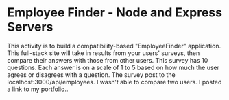 

# Employee Finder - Node and Express Servers

This activity is to build a compatibility-based "EmployeeFinder" application. 
This full-stack site will take in results from your users' surveys, then compare their answers with those from other users. 
This survey has 10 questions. 
Each answer is on a scale of 1 to 5 based on how much the user agrees or disagrees with a question.
The survey post to the localhost:3000/api/employees.
I wasn’t able to compare two users.
I posted a link to my portfolio..



